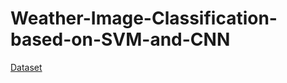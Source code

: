 # Weather-Image-Classification-based-on-SVM-and-CNN

[Dataset](https://www.kaggle.com/datasets/marquis03/bdd100k-weather-classification)
